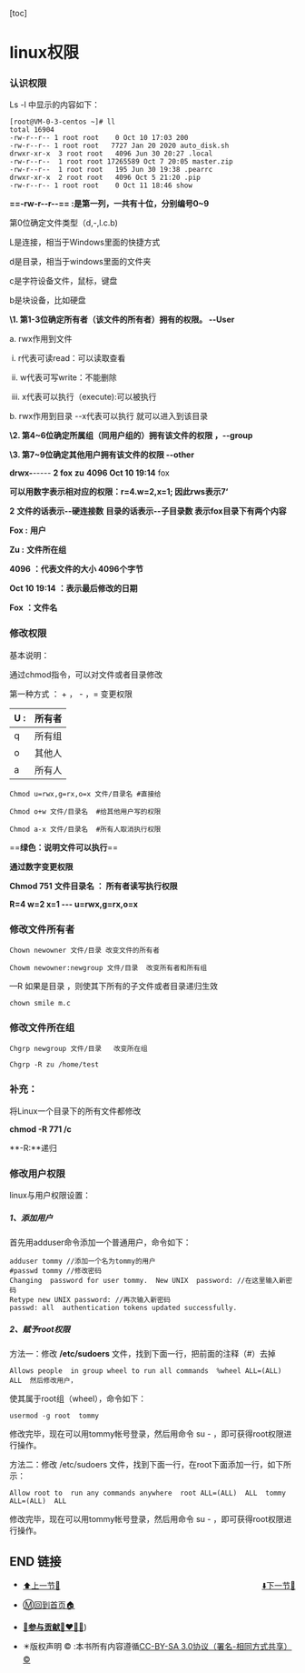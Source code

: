 [toc]

# linux权限

### 认识权限

Ls -l 中显示的内容如下：

```shell
[root@VM-0-3-centos ~]# ll
total 16904
-rw-r--r-- 1 root root    0 Oct 10 17:03 200
-rw-r--r-- 1 root root   7727 Jan 20 2020 auto_disk.sh
drwxr-xr-x  3 root root   4096 Jun 30 20:27 .local
-rw-r--r--  1 root root 17265589 Oct 7 20:05 master.zip
-rw-r--r--  1 root root   195 Jun 30 19:38 .pearrc
drwxr-xr-x  2 root root   4096 Oct 5 21:20 .pip
-rw-r--r-- 1 root root    0 Oct 11 18:46 show
```

 

**==-rw-r--r--== :是第一列，一共有十位，分别编号0~9**

第0位确定文件类型（d,-,l.c.b)

L是连接，相当于Windows里面的快捷方式

d是目录，相当于windows里面的文件夹

c是字符设备文件，鼠标，键盘

b是块设备，比如硬盘

 

**\1.  第1-3位确定所有者（该文件的所有者）拥有的权限。 --User**

a.  rwx作用到文件

​                                        i.      r代表可读read：可以读取查看

​                                       ii.      w代表可写write：不能删除

​                                      iii.      x代表可以执行（execute):可以被执行

b.   rwx作用到目录  --x代表可以执行 就可以进入到该目录

 

**\2.  第4~6位确定所属组（同用户组的）拥有该文件的权限 ，--group**

**\3.  第7~9位确定其他用户拥有该文件的权限 --other**

 

**drwx-**----- **2 fox**  **zu**  **4096 Oct 10 19:14** fox

**可以用数字表示相对应的权限：r=4.w=2,x=1; 因此rws表示7‘**

**2**  **文件的话表示--硬连接数**  **目录的话表示--子目录数  表示fox目录下有两个内容**

**Fox :** **用户**

**Zu :** **文件所在组**

**4096** **：代表文件的大小  4096个字节**

**Oct 10 19:14** **：表示最后修改的日期**

**Fox** **：文件名**

 

### 修改权限

基本说明：

通过chmod指令，可以对文件或者目录修改

第一种方式 ： + ， - ，= 变更权限

| U :  | 所有者 |
| ---- | ------ |
| q    | 所有组 |
| o    | 其他人 |
| a    | 所有人 |

```shell
Chmod u=rwx,g=rx,o=x 文件/目录名 #直接给

Chmod o+w 文件/目录名  #给其他用户写的权限

Chmod a-x 文件/目录名  #所有人取消执行权限
```

==**绿色：说明文件可以执行**==

 

**通过数字变更权限**

**Chmod 751** **文件目录名 ： 所有者读写执行权限**

**R=4 w=2 x=1  ---  u=rwx,g=rx,o=x**

 

### 修改文件所有者

```
Chown newowner 文件/目录 改变文件的所有者

Chowm newowner:newgroup 文件/目录  改变所有者和所有组
```

—R 如果是目录 ，则使其下所有的子文件或者目录递归生效

```
chown smile m.c
```

 

 

### 修改文件所在组

```
Chgrp newgroup 文件/目录   改变所在组

Chgrp -R zu /home/test
```

 

### **补充：**

将Linux一个目录下的所有文件都修改

**chmod -R 771 /c**

**-R:**递归

 

### 修改用户权限

linux与用户权限设置：

##### 1、添加用户

首先用adduser命令添加一个普通用户，命令如下：

```
adduser tommy //添加一个名为tommy的用户  
#passwd tommy //修改密码  
Changing  password for user tommy.  New UNIX  password: //在这里输入新密码  
Retype new UNIX password: //再次输入新密码  
passwd: all  authentication tokens updated successfully.  
```

##### 2、赋予root权限

方法一：修改 **/etc/sudoers** 文件，找到下面一行，把前面的注释（#）去掉

```
Allows people  in group wheel to run all commands  %wheel ALL=(ALL)  ALL  然后修改用户，
```

使其属于root组（wheel），命令如下：

```
usermod -g root  tommy
```

 修改完毕，现在可以用tommy帐号登录，然后用命令 su - ，即可获得root权限进行操作。

方法二：修改 /etc/sudoers 文件，找到下面一行，在root下面添加一行，如下所示：

```
Allow root to  run any commands anywhere  root ALL=(ALL)  ALL  tommy ALL=(ALL)  ALL  
```

 修改完毕，现在可以用tommy帐号登录，然后用命令 su - ，即可获得root权限进行操作。

 

## END 链接
<ul><li><div><a href = '13.md' style='float:left'>⬆️上一节🔗</a><a href = '15.md' style='float: right'>⬇️下一节🔗</a></div></li></ul>

+ [Ⓜ️回到首页🏠](../README.md)

+ [**🫵参与贡献💞❤️‍🔥💖**](https://nsddd.top/archives/contributors))

+ ✴️版权声明 &copy; :本书所有内容遵循[CC-BY-SA 3.0协议（署名-相同方式共享）&copy;](http://zh.wikipedia.org/wiki/Wikipedia:CC-by-sa-3.0协议文本) 

